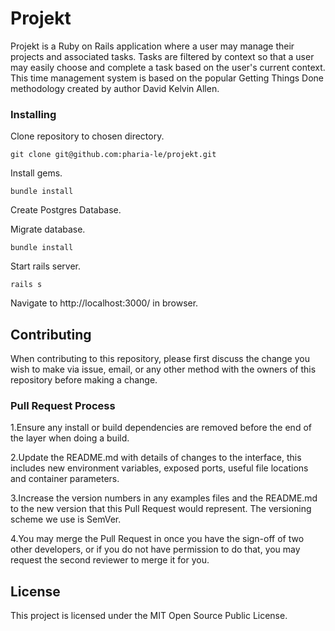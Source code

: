 # Projekt

Projekt is a Ruby on Rails application where a user may manage their projects and associated tasks. Tasks are filtered by context so that a user may easily choose and complete a task based on the user's current context. This time management system is based on the popular Getting Things Done methodology created by author David Kelvin Allen.

### Installing

Clone repository to chosen directory.

```
git clone git@github.com:pharia-le/projekt.git
```

Install gems.

```
bundle install
```

Create Postgres Database.


Migrate database.

```
bundle install
```

Start rails server.

```
rails s
```

Navigate to http://localhost:3000/ in browser.

## Contributing

When contributing to this repository, please first discuss the change you wish to make via issue, email, or any other method with the owners of this repository before making a change.

### Pull Request Process

1.Ensure any install or build dependencies are removed before the end of the layer when doing a build.

2.Update the README.md with details of changes to the interface, this includes new environment variables, exposed ports, useful file locations and container parameters.

3.Increase the version numbers in any examples files and the README.md to the new version that this Pull Request would represent. The versioning scheme we use is SemVer.

4.You may merge the Pull Request in once you have the sign-off of two other developers, or if you do not have permission to do that, you may request the second reviewer to merge it for you.

## License

This project is licensed under the MIT Open Source Public License.
